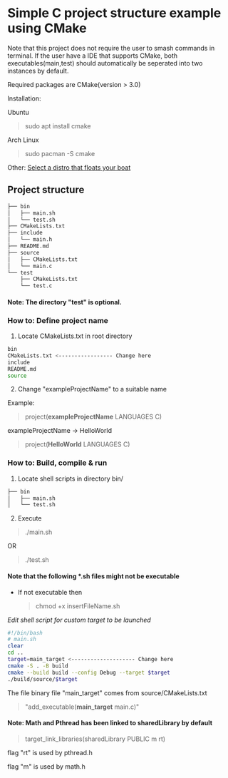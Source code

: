 # Simple C project structure example using CMake

Note that this project does not require the user to smash commands in terminal.
If the user have a IDE that supports CMake, both executables(main,test) should automatically be seperated into two instances by default.

Required packages are CMake(version > 3.0)

Installation:

Ubuntu

> sudo apt install cmake

Arch Linux

> sudo pacman -S cmake

Other: [Select a distro that floats your boat](https://cmake.org/download/)

## Project structure

```bash
├── bin
│   ├── main.sh
│   └── test.sh
├── CMakeLists.txt
├── include
│   └── main.h
├── README.md
├── source
│   ├── CMakeLists.txt
│   └── main.c
└── test
    ├── CMakeLists.txt
    └── test.c
```
#### Note: The directory "test" is optional.

### How to: Define project name
1. Locate CMakeLists.txt in root directory

```bash
bin
CMakeLists.txt <----------------- Change here
include
README.md
source
```
2. Change "exampleProjectName" to a suitable name

Example:

> project(**exampleProjectName** LANGUAGES C)

exampleProjectName -> HelloWorld


> project(**HelloWorld** LANGUAGES C)


### How to: Build, compile & run

1. Locate shell scripts in directory bin/

```bash
├── bin
│   ├── main.sh 
│   └── test.sh

```

2. Execute

> ./main.sh

OR

> ./test.sh


#### Note that the following *.sh files might not be executable

- If not executable then

    > chmod +x insertFileName.sh

*Edit shell script for custom target to be launched*

```bash
#!/bin/bash 
# main.sh
clear
cd ..
target=main_target <-------------------- Change here
cmake -S . -B build
cmake --build build --config Debug --target $target
./build/source/$target
```
The file binary file "main_target" comes from source/CMakeLists.txt

> "add_executable(**main_target** main.c)"

#### Note: Math and Pthread has been linked to sharedLibrary by default

> target_link_libraries(sharedLibrary PUBLIC m rt)

flag "rt" is used by pthread.h

flag "m" is used by math.h
